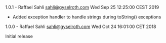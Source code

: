 1.0.1 - Raffael Sahli <sahli@gyselroth.com>
Wed Sep 25 12:25:00 CEST 2019

* Added exception handler to handle strings during toString() exceptions


1.0.0 - Raffael Sahli <sahli@gyselroth.com>
Wed Oct 24 16:01:00 CET 2018

Initial release
